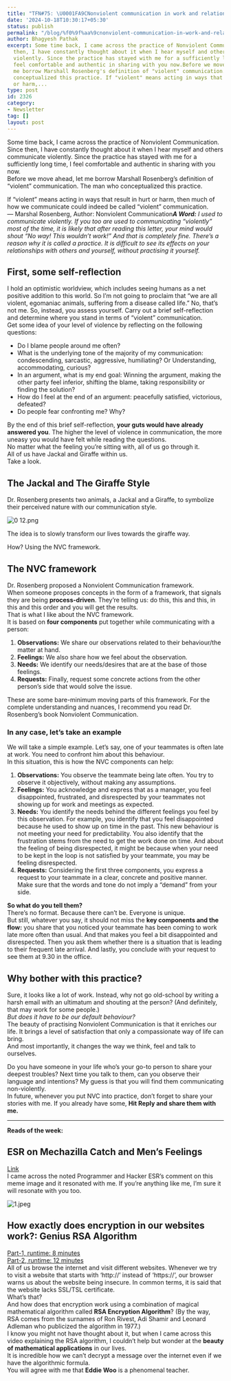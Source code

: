 ```yaml
---
title: "TFN#75: \U0001FA9CNonviolent communication in work and relationships"
date: '2024-10-18T10:30:17+05:30'
status: publish
permalink: "/blog/%f0%9f%aa%9cnonviolent-communication-in-work-and-relationships"
author: Bhagyesh Pathak
excerpt: Some time back, I came across the practice of Nonviolent Communication. Since
  then, I have constantly thought about it when I hear myself and others communicate
  violently. Since the practice has stayed with me for a sufficiently long time, I
  feel comfortable and authentic in sharing with you now.Before we move ahead, let
  me borrow Marshall Rosenberg's definition of "violent" communication. The man who
  conceptualized this practice. If "violent" means acting in ways that result in hurt
  or harm,...
type: post
id: 2326
category:
- Newsletter
tag: []
layout: post
---
```


Some time back, I came across the practice of Nonviolent Communication. Since then, I have constantly thought about it when I hear myself and others communicate violently. Since the practice has stayed with me for a sufficiently long time, I feel comfortable and authentic in sharing with you now.  
Before we move ahead, let me borrow Marshall Rosenberg’s definition of “violent” communication. The man who conceptualized this practice.

If “violent” means acting in ways that result in hurt or harm, then much of how we communicate could indeed be called “violent” communication.  
— Marshal Rosenberg, Author: Nonviolent Communication***A Word:*** *I used to communicate violently. If you too are used to communicating “violently” most of the time, it is likely that after reading this letter, your mind would shout “No way! This wouldn’t work!” And that is completely fine. There’s a reason why it is called a practice. It is difficult to see its effects on your relationships with others and yourself, without practising it yourself.*

First, some self-reflection
---------------------------

I hold an optimistic worldview, which includes seeing humans as a net positive addition to this world. So I’m not going to proclaim that “we are all violent, egomaniac animals, suffering from a disease called life.” No, that’s not me. So, instead, you assess yourself. Carry out a brief self-reflection and determine where you stand in terms of “violent” communication.  
Get some idea of your level of violence by reflecting on the following questions:

- Do I blame people around me often?
- What is the underlying tone of the majority of my communication: condescending, sarcastic, aggressive, humiliating? Or Understanding, accommodating, curious?
- In an argument, what is my end goal: Winning the argument, making the other party feel inferior, shifting the blame, taking responsibility or finding the solution?
- How do I feel at the end of an argument: peacefully satisfied, victorious, defeated?
- Do people fear confronting me? Why?

By the end of this brief self-reflection, **your guts would have already answered you**. The higher the level of violence in communication, the more uneasy you would have felt while reading the questions.  
No matter what the feeling you’re sitting with, all of us go through it.  
All of us have Jackal and Giraffe within us.  
Take a look.

The Jackal and The Giraffe Style
--------------------------------

Dr. Rosenberg presents two animals, a Jackal and a Giraffe, to symbolize their perceived nature with our communication style.

![0 12.png](https://embed.filekitcdn.com/e/tkwVjiL2WnM6sb9P2ZThes/7hYG5dFvqa1dxPu7eVuJ3v)

The idea is to slowly transform our lives towards the giraffe way.

How? Using the NVC framework.

The NVC framework
-----------------

Dr. Rosenberg proposed a Nonviolent Communication framework.  
When someone proposes concepts in the form of a framework, that signals they are being **process-driven**. They’re telling us: do this, this and this, in this and this order and you will get the results.  
That is what I like about the NVC framework.  
It is based on **four components** put together while communicating with a person:

1. **Observations:** We share our observations related to their behaviour/the matter at hand.
2. **Feelings:** We also share how we feel about the observation.
3. **Needs:** We identify our needs/desires that are at the base of those feelings.
4. **Requests:** Finally, request some concrete actions from the other person’s side that would solve the issue.

These are some bare-minimum moving parts of this framework. For the complete understanding and nuances, I recommend you read Dr. Rosenberg’s book Nonviolent Communication.

### In any case, let’s take an example

We will take a simple example. Let’s say, one of your teammates is often late at work. You need to confront him about this behaviour.  
In this situation, this is how the NVC components can help:

1. **Observations:** You observe the teammate being late often. You try to observe it objectively, without making any assumptions.
2. **Feelings:** You acknowledge and express that as a manager, you feel disappointed, frustrated, and disrespected by your teammates not showing up for work and meetings as expected.
3. **Needs:** You identify the needs behind the different feelings you feel by this observation. For example, you identify that you feel disappointed because he used to show up on time in the past. This new behaviour is not meeting your need for predictability. You also identify that the frustration stems from the need to get the work done on time. And about the feeling of being disrespected, it might be because when your need to be kept in the loop is not satisfied by your teammate, you may be feeling disrespected.
4. **Requests:** Considering the first three components, you express a request to your teammate in a clear, concrete and positive manner. Make sure that the words and tone do not imply a “demand” from your side.

**So what do you tell them?**​  
There’s no format. Because there can’t be. Everyone is unique.  
But still, whatever you say, it should not miss the **key components and the flow:** you share that you noticed your teammate has been coming to work late more often than usual. And that makes you feel a bit disappointed and disrespected. Then you ask them whether there is a situation that is leading to their frequent late arrival. And lastly, you conclude with your request to see them at 9.30 in the office.

Why bother with this practice?
------------------------------

Sure, it looks like a lot of work. Instead, why not go old-school by writing a harsh email with an ultimatum and shouting at the person? (And definitely, that may work for some people.)  
​*But does it have to be our default behaviour?*​  
The beauty of practising Nonviolent Communication is that it enriches our life. It brings a level of satisfaction that only a compassionate way of life can bring.  
And most importantly, it changes the way we think, feel and talk to ourselves.

Do you have someone in your life who’s your go-to person to share your deepest troubles? Next time you talk to them, can you observe their language and intentions? My guess is that you will find them communicating non-violently.  
In future, whenever you put NVC into practice, don’t forget to share your stories with me. If you already have some, **Hit Reply and share them with me.**

---

**Reads of the week:**

ESR on Mechazilla Catch and Men’s Feelings
------------------------------------------

​[Link](https://x.com/esrtweet/status/1845763790656205290)​  
I came across the noted Programmer and Hacker ESR’s comment on this meme image and it resonated with me. If you’re anything like me, I’m sure it will resonate with you too.

![1.jpeg](https://embed.filekitcdn.com/e/tkwVjiL2WnM6sb9P2ZThes/sGqGHRBaR5WVu8L4DJ5hce)

How exactly does encryption in our websites work?: Genius RSA Algorithm
-----------------------------------------------------------------------

​[Part-1, runtime: 8 minutes](https://www.youtube.com/watch?v=4zahvcJ9glg)​  
​[Part-2, runtime: 12 minutes](https://www.youtube.com/watch?v=oOcTVTpUsPQ)​  
All of us browse the internet and visit different websites. Whenever we try to visit a website that starts with ‘http://’ instead of ‘https://’, our browser warns us about the website being insecure. In common terms, it is said that the website lacks SSL/TSL certificate.  
What’s that?  
And how does that encryption work using a combination of magical mathematical algorithm called **RSA Encryption Algorithm**? (By the way, RSA comes from the surnames of Ron Rivest, Adi Shamir and Leonard Adleman who publicized the algorithm in 1977.)  
I know you might not have thought about it, but when I came across this video explaining the RSA algorithm, I couldn’t help but wonder at the **beauty of mathematical applications** in our lives.  
It is incredible how we can’t decrypt a message over the internet even if we have the algorithmic formula.  
You will agree with me that **Eddie Woo** is a phenomenal teacher.